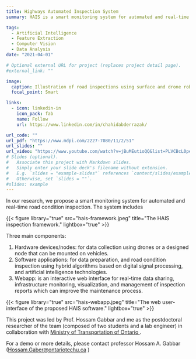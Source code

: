 ```yaml
---
title: Highways Automated Inspection System
summary: HAIS is a smart monitoring system for automated and real-time road condition inspection.

tags:
  - Artificial Intelligence
  - Feature Extraction
  - Computer Vision
  - Data Analysis
date: "2021-04-01"

# Optional external URL for project (replaces project detail page).
#external_link: ""

image:
  caption: Illustration of road inspections using surface and drone robots.
  focal_point: Smart

links:
  - icon: linkedin-in
    icon_pack: fab
    name: Follow
    url: https://www.linkedin.com/in/chahidabderrazak/

url_code: ""
url_pdf: "https://www.mdpi.com/2227-7080/11/2/51"
url_slides: ""
url_video: "https://www.youtube.com/watch?v=jBuMEutioQQ&list=PLVCBcL0peR4LKbsZ0169DHkdjSIMLaQE1"
# Slides (optional).
#   Associate this project with Markdown slides.
#   Simply enter your slide deck's filename without extension.
#   E.g. `slides = "example-slides"` references `content/slides/example-slides.md`.
#   Otherwise, set `slides = ""`.
#slides: example
---
```


In our research, we propose a smart monitoring system for automated and real-time road condition inspection. The system includes

{{< figure library="true" src="hais-framework.jpeg" title="The HAIS inspection framework." lightbox="true" >}}

Three main components:

1. Hardware devices/nodes: for data collection using drones or a designed node that can be mounted on vehicles.
2. Software applications: for data preparation, and road condition inspection using hybrid algorithms based on digital signal processing, and artificial intelligence technologies.
3. Webapp: is an interactive web interface for real-time data sharing, infrastructure monitoring, visualization, and management of inspection reports which can improve the maintenance process.

{{< figure library="true" src="hais-webapp.jpeg" title="The web user-interface of the proposed HAIS software." lightbox="true" >}}

This project was led by Prof. Hossam Gabbar and me as the postdoctoral researcher of the team (composed of two students and a lab engineer) in collaboration with [Ministry of Transportation of Ontario ](https://www.ontario.ca/page/ministry-transportation).

For a demo or more details, please contact professor Hossam A. Gabbar (Hossam.Gaber@ontariotechu.ca )
